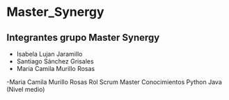 # Master_Synergy

## Integrantes grupo Master Synergy

- Isabela Lujan Jaramillo
- Santiago Sánchez Grisales
- Maria Camila Murillo Rosas



-Maria Camila Murillo Rosas
Rol
Scrum Master
Conocimientos
Python
Java (Nivel medio)